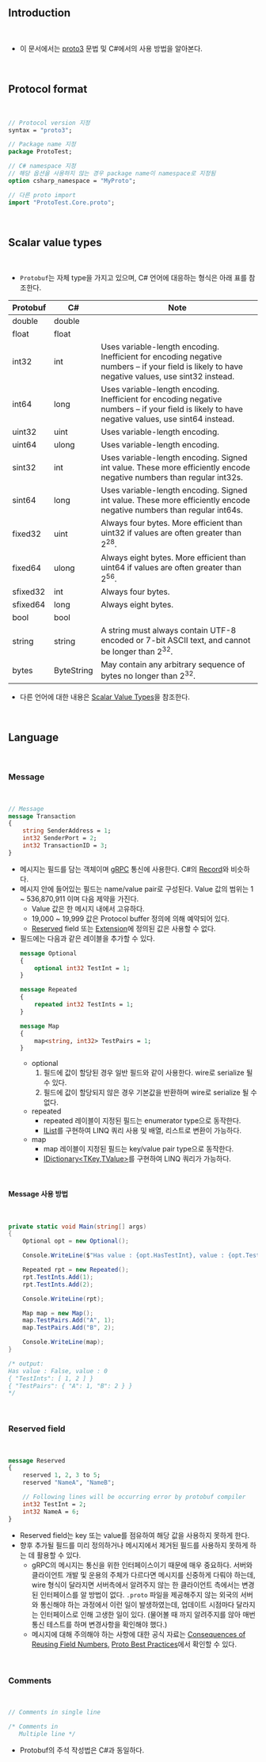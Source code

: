 ## Introduction

<br>

- 이 문서에서는 [proto3](https://protobuf.dev/programming-guides/proto3/) 문법 및 C#에서의 사용 방법을 알아본다.

<br>

## Protocol format

<br>

```protobuf
// Protocol version 지정
syntax = "proto3";

// Package name 지정
package ProtoTest;

// C# namespace 지정 
// 해당 옵션을 사용하지 않는 경우 package name이 namespace로 지정됨
option csharp_namespace = "MyProto";

// 다른 proto import
import "ProtoTest.Core.proto";
```

<br>

## Scalar value types

<br>

- `Protobuf`는 자체 type을 가지고 있으며, C# 언어에 대응하는 형식은 아래 표를 참조한다.

|Protobuf|C#|Note|
|---|---|---|
|double|double||
|float|float||
|int32|int|Uses variable-length encoding. Inefficient for encoding negative numbers – if your field is likely to have negative values, use sint32 instead.|
|int64|long|Uses variable-length encoding. Inefficient for encoding negative numbers – if your field is likely to have negative values, use sint64 instead.|
|uint32|uint|Uses variable-length encoding.|
|uint64|ulong|Uses variable-length encoding.|
|sint32|int|Uses variable-length encoding. Signed int value. These more efficiently encode negative numbers than regular int32s.|
|sint64|long|Uses variable-length encoding. Signed int value. These more efficiently encode negative numbers than regular int64s.|
|fixed32|uint|Always four bytes. More efficient than uint32 if values are often greater than 2<sup>28</sup>.|
|fixed64|ulong|Always eight bytes. More efficient than uint64 if values are often greater than 2<sup>56</sup>.|
|sfixed32|int|Always four bytes.|
|sfixed64|long|Always eight bytes.|
|bool|bool|
|string|string|A string must always contain UTF-8 encoded or 7-bit ASCII text, and cannot be longer than 2<sup>32</sup>.|
|bytes|ByteString|May contain any arbitrary sequence of bytes no longer than 2<sup>32</sup>.|

- 다른 언어에 대한 내용은 [Scalar Value Types](https://protobuf.dev/programming-guides/proto3/#scalar)을 참조한다.

<br>

## Language

<br>

### Message

<br>

```protobuf
// Message
message Transaction
{
    string SenderAddress = 1;
    int32 SenderPort = 2;
    int32 TransactionID = 3;
}
```

- 메시지는 필드를 담는 객체이며 [gRPC](https://grpc.io/) 통신에 사용한다. C#의 [Record](https://peponi-paradise.tistory.com/entry/C-Language-%EB%A0%88%EC%BD%94%EB%93%9C-%ED%98%95%EC%8B%9D-Record)와 비슷하다.
- 메시지 안에 들어있는 필드는 name/value pair로 구성된다.
    Value 값의 범위는 1 ~ 536,870,911 이며 다음 제약을 가진다.
    - Value 값은 한 메시지 내에서 고유하다.
    - 19,000 ~ 19,999 값은 Protocol buffer 정의에 의해 예약되어 있다.
    - [Reserved](https://protobuf.dev/programming-guides/proto3/#fieldreserved) field 또는 [Extension](https://protobuf.dev/programming-guides/proto2/#extensions)에 정의된 값은 사용할 수 없다.
- 필드에는 다음과 같은 레이블을 추가할 수 있다.
    ```protobuf
    message Optional
    {
    	optional int32 TestInt = 1;
    }

    message Repeated
    {
    	repeated int32 TestInts = 1;
    }

    message Map
    {
    	map<string, int32> TestPairs = 1;
    }
    ```
    - optional
        1. 필드에 값이 할당된 경우 일반 필드와 같이 사용한다. wire로 serialize 될 수 있다.
        2. 필드에 값이 할당되지 않은 경우 기본값을 반환하며 wire로 serialize 될 수 없다.
    - repeated
        - repeated 레이블이 지정된 필드는 enumerator type으로 동작한다.
        - [IList<T>](https://learn.microsoft.com/ko-kr/dotnet/api/system.collections.generic.ilist-1?view=net-7.0)를 구현하여 LINQ 쿼리 사용 및 배열, 리스트로 변환이 가능하다.
    - map
        - map 레이블이 지정된 필드는 key/value pair type으로 동작한다.
        - [IDictionary<TKey,TValue>](https://learn.microsoft.com/ko-kr/dotnet/api/system.collections.generic.idictionary-2?view=net-7.0)를 구현하여 LINQ 쿼리가 가능하다.

<br>

#### Message 사용 방법

<br>

```cs
private static void Main(string[] args)
{
    Optional opt = new Optional();

    Console.WriteLine($"Has value : {opt.HasTestInt}, value : {opt.TestInt}");

    Repeated rpt = new Repeated();
    rpt.TestInts.Add(1);
    rpt.TestInts.Add(2);

    Console.WriteLine(rpt);

    Map map = new Map();
    map.TestPairs.Add("A", 1);
    map.TestPairs.Add("B", 2);

    Console.WriteLine(map);
}

/* output:
Has value : False, value : 0
{ "TestInts": [ 1, 2 ] }
{ "TestPairs": { "A": 1, "B": 2 } }
*/
```

<br>

### Reserved field

<br>

```protobuf
message Reserved
{
    reserved 1, 2, 3 to 5;
    reserved "NameA", "NameB";

    // Following lines will be occurring error by protobuf compiler
    int32 TestInt = 2;
    int32 NameA = 6;
}
```

- Reserved field는 key 또는 value를 점유하여 해당 값을 사용하지 못하게 한다.
- 향후 추가될 필드를 미리 정의하거나 메시지에서 제거된 필드를 사용하지 못하게 하는 데 활용할 수 있다.
    - gRPC의 메시지는 통신을 위한 인터페이스이기 때문에 매우 중요하다.
      서버와 클라이언트 개발 및 운용의 주체가 다르다면 메시지를 신중하게 다뤄야 하는데, wire 형식이 달라지면 서버측에서 알려주지 않는 한 클라이언트 측에서는 변경된 인터페이스를 알 방법이 없다.
      `.proto` 파일을 제공해주지 않는 외국의 서버와 통신해야 하는 과정에서 이런 일이 발생하였는데, 업데이트 시점마다 달라지는 인터페이스로 인해 고생한 일이 있다. (물어볼 때 까지 알려주지를 않아 매번 통신 테스트를 하며 변경사항을 확인해야 했다.)
    - 메시지에 대해 주의해야 하는 사항에 대한 공식 자료는 [Consequences of Reusing Field Numbers](https://protobuf.dev/programming-guides/proto3/#consequences), [Proto Best Practices](https://protobuf.dev/programming-guides/dos-donts/)에서 확인할 수 있다.

<br>

### Comments

<br>

```protobuf
// Comments in single line

/* Comments in 
   Multiple line */
```

- Protobuf의 주석 작성법은 C#과 동일하다.
